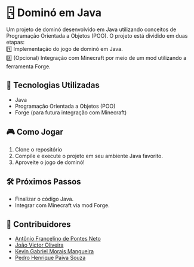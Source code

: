 # 🁬 Dominó em Java

Um projeto de dominó desenvolvido em Java utilizando conceitos de Programação Orientada a Objetos (POO). O projeto está dividido em duas etapas:  
1️⃣ Implementação do jogo de dominó em Java.  
2️⃣ (Opcional) Integração com Minecraft por meio de um mod utilizando a ferramenta Forge.

## 🚀 Tecnologias Utilizadas
- Java  
- Programação Orientada a Objetos (POO)  
- Forge (para futura integração com Minecraft)  

## 🎮 Como Jogar
1. Clone o repositório
2. Compile e execute o projeto em seu ambiente Java favorito.  
3. Aproveite o jogo de dominó!  

## 🛠️ Próximos Passos
- Finalizar o código Java.
- Integrar com Minecraft via mod Forge.  

## 👥 Contribuidores
- [Antônio Francelino de Pontes Neto](https://github.com/AntonioNeto4)  
- [João Victor Oliveira](https://github.com/EuVictorOliveira)  
- [Kevin Gabriel Morais Mangueira](https://github.com/Melvin2781)  
- [Pedro Henrique Paiva Souza](https://github.com/pedropaiva186)

